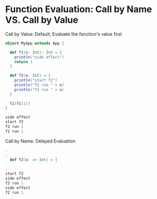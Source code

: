 # Function Evaluation: Call by Name VS. Call by Value

Call by Value: Default, Evaluate the function's value first
```scala
object MyApp extends App {

  def f1(x: Int): Int = {
    println("side effect")
    return 1
  }

  def f2(x: Int) = {
    println("start f2")
    println("f2 run " + x)
    println("f2 run " + x)
  }

  f2(f1(1))
}

side effect
start f2
f2 run 1
f2 run 1
```

Call by Name: Delayed Evaluation
```scala
.
.
  def f2(x: => Int) = {
.
.
start f2
side effect
f2 run 1
side effect
f2 run 1
```
